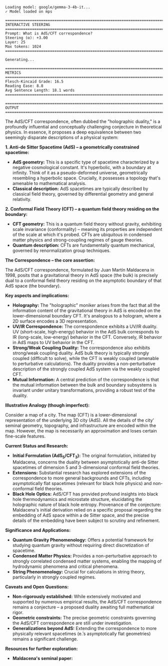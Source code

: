 ```
Loading model: google/gemma-3-4b-it...
✓ Model loaded on mps

================================================================================
INTERACTIVE STEERING
================================================================================
Prompt: What is AdS/CFT correspondence?
Steering (α): +3.00
Layer: 25
Max tokens: 1024
================================================================================

Generating...

================================================================================
METRICS
================================================================================
Flesch-Kincaid Grade: 16.5
Reading Ease: 8.8
Avg Sentence Length: 18.1 words
================================================================================

================================================================================
OUTPUT
================================================================================
```

The AdS/CFT correspondence, often dubbed the "holographic duality," is a profoundly influential and conceptually challenging conjecture in theoretical physics. In essence, it proposes a deep equivalence between two seemingly disparate descriptions of a physical system:

**1. Anti-de Sitter Spacetime (AdS) – a geometrically constrained spacetime:**

* **AdS geometry:** This is a specific type of spacetime characterized by a negative cosmological constant.  It's hyperbolic, with a boundary at infinity.  Think of it as a pseudo-deformed universe, geometrically resembling a hyperbolic space.  Crucially, it possesses a topology that's amenable to mathematical analysis.
* **Classical description:**  AdS spacetimes are typically described by classical field theory, governed by differential geometry and general relativity.

**2. Conformal Field Theory (CFT) – a quantum field theory residing on the boundary:**

* **CFT geometry:** This is a quantum field theory without gravity, exhibiting scale invariance (conformality) – meaning its properties are independent of the scale at which it's probed.  CFTs are ubiquitous in condensed matter physics and strong-coupling regimes of gauge theories.
* **Quantum description:** CFTs are fundamentally quantum mechanical, governed by renormalization group techniques.


**The Correspondence – the core assertion:**

The AdS/CFT correspondence, formulated by Juan Martín Maldacena in 1998, posits that a gravitational theory in AdS space (the bulk) is precisely dual to a conformal field theory residing on the asymptotic boundary of that AdS space (the boundary).

**Key aspects and implications:**

* **Holography:** The "holographic" moniker arises from the fact that all the information content of the gravitational theory in AdS is encoded on the lower-dimensional boundary CFT.  It's analogous to a hologram, where a 2D surface encodes a 3D representation.
* **UV/IR Correspondence:**  The correspondence exhibits a UV/IR duality.  UV (short-scale, high-energy) behavior in the AdS bulk corresponds to IR (long-scale, low-energy) behavior in the CFT.  Conversely, IR behavior in AdS maps to UV behavior in the CFT.
* **Strong/Weak Coupling Duality:**  The correspondence also exhibits strong/weak coupling duality.  AdS bulk theory is typically strongly coupled (difficult to solve), while the CFT is weakly coupled (amenable to perturbative calculations).  The duality provides a non-perturbative description of the strongly coupled AdS system via the weakly coupled CFT.
* **Mutual Information:** A central prediction of the correspondence is that the mutual information between the bulk and boundary subsystems is invariant under unitary transformations, providing a robust test of the duality.

**Illustrative Analogy (though imperfect):**

Consider a map of a city. The map (CFT) is a lower-dimensional representation of the underlying 3D city (AdS).  All the details of the city' seminal geometry, topography, and infrastructure are encoded within the map.  However, the map is necessarily an approximation and loses certain fine-scale features.

**Current Status and Research:**

* **Initial Formulation (AdS<sub>5</sub>/CFT<sub>3</sub>):** The original formulation, initiated by Maldacena, concerns the duality between asymptotically anti-de Sitter spacetimes of dimension 5 and 3-dimensional conformal field theories.
* **Extensions:**  Substantial research has explored extensions of the correspondence to more general backgrounds and CFTs, including asymptotically flat spacetimes (relevant for black hole physics) and non-conformal field theories.
* **Black Hole Optics:**  AdS/CFT has provided profound insights into black hole thermodynamics and microstate structure, elucidating the holographic nature of black hole entropy.
Provenance of the conjecture: Maldacena's initial derivation relied on a specific proposal regarding the embedding of AdS space within a de Sitter space, and the precise details of the embedding have been subject to scrutiny and refinement.

**Significance and Applications:**

* **Quantum Gravity Phenomenology:** Offers a potential framework for studying quantum gravity without requiring direct discretization of spacetime.
* **Condensed Matter Physics:**  Provides a non-perturbative approach to strongly correlated condensed matter systems, enabling the mapping of hydrodynamic phenomena and critical phenomena.
* **String Phenomenology:**  Crucial for calculations in string theory, particularly in strongly coupled regimes.


**Caveats and Open Questions:**

* **Non-rigorously established:** While extensively motivated and supported by numerous empirical results, the AdS/CFT correspondence remains a conjecture – a proposed duality awaiting full mathematical rigor.
* **Geometric constraints:** The precise geometric constraints governing the AdS/CFT correspondence are still under investigation.
* **Generalizations beyond AdS:** Extending the correspondence to more physically relevant spacetimes (e.ʾs asymptotically flat geometries) remains a significant challenge.



**Resources for further exploration:**

* **Maldacena's seminal paper:**

